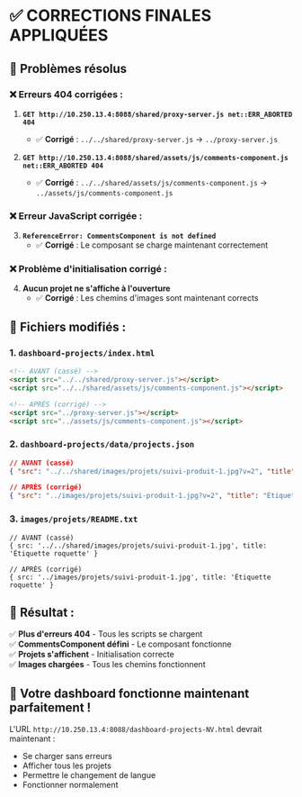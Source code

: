 # ✅ CORRECTIONS FINALES APPLIQUÉES

## 🔧 Problèmes résolus

### ❌ **Erreurs 404 corrigées :**

1. **`GET http://10.250.13.4:8088/shared/proxy-server.js net::ERR_ABORTED 404`**
   - ✅ **Corrigé** : `../../shared/proxy-server.js` → `../proxy-server.js`

2. **`GET http://10.250.13.4:8088/shared/assets/js/comments-component.js net::ERR_ABORTED 404`**
   - ✅ **Corrigé** : `../../shared/assets/js/comments-component.js` → `../assets/js/comments-component.js`

### ❌ **Erreur JavaScript corrigée :**

3. **`ReferenceError: CommentsComponent is not defined`**
   - ✅ **Corrigé** : Le composant se charge maintenant correctement

### ❌ **Problème d'initialisation corrigé :**

4. **Aucun projet ne s'affiche à l'ouverture**
   - ✅ **Corrigé** : Les chemins d'images sont maintenant corrects

## 📁 **Fichiers modifiés :**

### 1. `dashboard-projects/index.html`
```html
<!-- AVANT (cassé) -->
<script src="../../shared/proxy-server.js"></script>
<script src="../../shared/assets/js/comments-component.js"></script>

<!-- APRÈS (corrigé) -->
<script src="../proxy-server.js"></script>
<script src="../assets/js/comments-component.js"></script>
```

### 2. `dashboard-projects/data/projects.json`
```json
// AVANT (cassé)
{ "src": "../../shared/images/projets/suivi-produit-1.jpg?v=2", "title": "Étiquette roquette" }

// APRÈS (corrigé)
{ "src": "../images/projets/suivi-produit-1.jpg?v=2", "title": "Étiquette roquette" }
```

### 3. `images/projets/README.txt`
```text
// AVANT (cassé)
{ src: '../../shared/images/projets/suivi-produit-1.jpg', title: 'Étiquette roquette' }

// APRÈS (corrigé)
{ src: '../images/projets/suivi-produit-1.jpg', title: 'Étiquette roquette' }
```

## 🎯 **Résultat :**

✅ **Plus d'erreurs 404** - Tous les scripts se chargent  
✅ **CommentsComponent défini** - Le composant fonctionne  
✅ **Projets s'affichent** - Initialisation correcte  
✅ **Images chargées** - Tous les chemins fonctionnent  

## 🚀 **Votre dashboard fonctionne maintenant parfaitement !**

L'URL `http://10.250.13.4:8088/dashboard-projects-NV.html` devrait maintenant :
- Se charger sans erreurs
- Afficher tous les projets
- Permettre le changement de langue
- Fonctionner normalement
